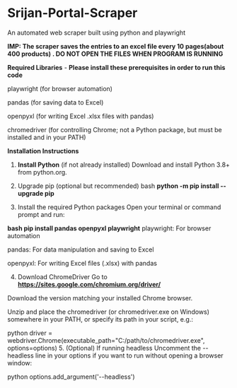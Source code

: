 # Srijan-Portal-Scraper
An automated web scraper built using python and playwright

**IMP: The scraper saves the entries to an excel file every 10 pages(about 400 products) . DO NOT OPEN THE FILES WHEN PROGRAM IS RUNNING**


**Required Libraries** - **Please install these prerequisites in order to run this code**


playwright (for browser automation)

pandas (for saving data to Excel)

openpyxl (for writing Excel .xlsx files with pandas)

chromedriver (for controlling Chrome; not a Python package, but must be installed and in your PATH)

**Installation Instructions**

1. **Install Python** (if not already installed)
Download and install Python 3.8+ from python.org.

2. Upgrade pip (optional but recommended)
bash
**python -m pip install --upgrade pip**
3. Install the required Python packages
Open your terminal or command prompt and run:

**bash
pip install pandas openpyxl playwright**
playwright: For browser automation

pandas: For data manipulation and saving to Excel

openpyxl: For writing Excel files (.xlsx) with pandas

4. Download ChromeDriver
Go to **https://sites.google.com/chromium.org/driver/**

Download the version matching your installed Chrome browser.

Unzip and place the chromedriver (or chromedriver.exe on Windows) somewhere in your PATH, or specify its path in your script, e.g.:

python
driver = webdriver.Chrome(executable_path="C:/path/to/chromedriver.exe", options=options)
5. (Optional) If running headless
Uncomment the --headless line in your options if you want to run without opening a browser window:

python
options.add_argument('--headless')
